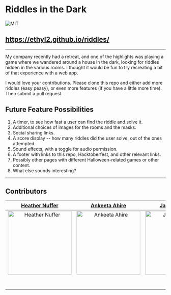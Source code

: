 # Riddles in the Dark

![MIT](https://img.shields.io/packagist/l/doctrine/orm.svg)

## https://ethyl2.github.io/riddles/

---

My company recently had a retreat, and one of the highlights was playing a game where we wandered around a house in the dark, looking for riddles hidden in the various rooms. I thought it would be fun to try recreating a bit of that experience with a web app.

I would love your contributions.
Please clone this repo and either add more riddles (easy peasy), or even more features (if you have a little more time).
Then submit a pull request.

## Future Feature Possibilities

1. A timer, to see how fast a user can find the riddle and solve it.
2. Additional choices of images for the rooms and the masks.
3. Social sharing links.
4. A score display -- how many riddles did the user solve, out of the ones attempted.
5. Sound effects, with a toggle for audio permission.
6. A footer with links to this repo, Hacktoberfest, and other relevant links.
7. Possibly other pages with different Halloween-related games or other content.
8. What else sounds interesting?

---

## Contributors

|                                            [Heather Nuffer](https://github.com/ethyl2)                                            |                                            [Ankeeta Ahire](https://github.com/ankeeta-ahire)                                             |                                            [Jan Holmberg](https://github.com/FarbrorGarbo)                                             |     |     |
| :-------------------------------------------------------------------------------------------------------------------------------: | :--------------------------------------------------------------------------------------------------------------------------------------: | :------------------------------------------------------------------------------------------------------------------------------------: | --- | --- |
| [<img src="https://avatars.githubusercontent.com/u/6438167?v=4" width = "200" alt="Heather Nuffer" />](https://github.com/ethyl2) | [<img src="https://avatars.githubusercontent.com/u/89206910?v=4" width = "200" alt="Ankeeta Ahire" />](https://github.com/ankeeta-ahire) | [<img src="https://avatars.githubusercontent.com/u/19526572?v=4" width = "200" alt="Jan Holmberg" />](https://github.com/FarbrorGarbo) |     |
|                        [<img src="https://github.com/favicon.ico" width="15"> ](https://github.com/ethyl2)                        |                        [<img src="https://github.com/favicon.ico" width="15"> ](https://github.com/ankeeta-ahire)                        |                       [<img src="https://github.com/favicon.ico" width="15"> ](https://github.com/FarbrorGarbo)                        |     |
|  [ <img src="https://static.licdn.com/sc/h/al2o9zrvru7aqj8e1x2rzsrca" width="15"> ](https://www.linkedin.com/in/heather-nuffer/)  |

<br>

